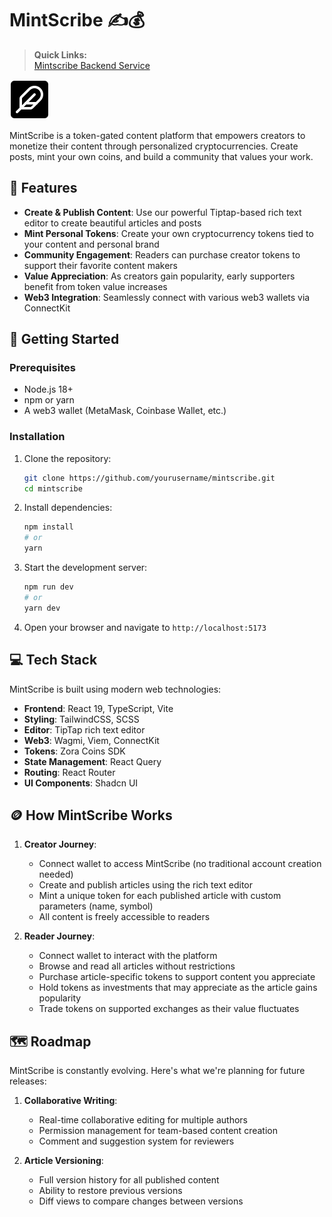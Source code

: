 # MintScribe ✍️💰

> **Quick Links:**  
> [Mintscribe Backend Service](https://github.com/akbaridria/mintscribe-backend)

![MintScribe Logo](public/feather.svg)

MintScribe is a token-gated content platform that empowers creators to monetize their content through personalized cryptocurrencies. Create posts, mint your own coins, and build a community that values your work.

## 🌟 Features

- **Create & Publish Content**: Use our powerful Tiptap-based rich text editor to create beautiful articles and posts
- **Mint Personal Tokens**: Create your own cryptocurrency tokens tied to your content and personal brand
- **Community Engagement**: Readers can purchase creator tokens to support their favorite content makers
- **Value Appreciation**: As creators gain popularity, early supporters benefit from token value increases
- **Web3 Integration**: Seamlessly connect with various web3 wallets via ConnectKit

## 🚀 Getting Started

### Prerequisites
- Node.js 18+ 
- npm or yarn
- A web3 wallet (MetaMask, Coinbase Wallet, etc.)

### Installation

1. Clone the repository:
   ```bash
   git clone https://github.com/yourusername/mintscribe.git
   cd mintscribe
   ```

2. Install dependencies:
   ```bash
   npm install
   # or
   yarn
   ```

3. Start the development server:
   ```bash
   npm run dev
   # or
   yarn dev
   ```

4. Open your browser and navigate to `http://localhost:5173`

## 💻 Tech Stack

MintScribe is built using modern web technologies:

- **Frontend**: React 19, TypeScript, Vite
- **Styling**: TailwindCSS, SCSS
- **Editor**: TipTap rich text editor
- **Web3**: Wagmi, Viem, ConnectKit
- **Tokens**: Zora Coins SDK
- **State Management**: React Query
- **Routing**: React Router
- **UI Components**: Shadcn UI

## 🪙 How MintScribe Works

1. **Creator Journey**:
   - Connect wallet to access MintScribe (no traditional account creation needed)
   - Create and publish articles using the rich text editor
   - Mint a unique token for each published article with custom parameters (name, symbol)
   - All content is freely accessible to readers

2. **Reader Journey**:
   - Connect wallet to interact with the platform
   - Browse and read all articles without restrictions
   - Purchase article-specific tokens to support content you appreciate
   - Hold tokens as investments that may appreciate as the article gains popularity
   - Trade tokens on supported exchanges as their value fluctuates

## 🗺️ Roadmap

MintScribe is constantly evolving. Here's what we're planning for future releases:

1. **Collaborative Writing**: 
   - Real-time collaborative editing for multiple authors
   - Permission management for team-based content creation
   - Comment and suggestion system for reviewers

2. **Article Versioning**:
   - Full version history for all published content
   - Ability to restore previous versions
   - Diff views to compare changes between versions